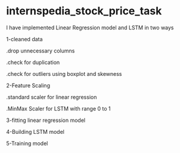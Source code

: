 # internspedia_stock_price_task

I have implemented Linear Regression model and LSTM in two ways 

1-cleaned data

.drop unnecessary columns 

.check for duplication 

.check for outliers using boxplot and skewness

2-Feature Scaling

.standard scaler for linear regression

.MinMax Scaler for LSTM with range 0 to 1

3-fitting linear regression model 

4-Building LSTM model

5-Training model

